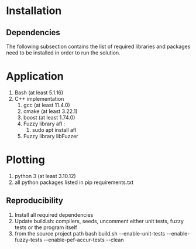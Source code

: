 # Installation
## Dependencies
The following subsection contains the list of required libraries and packages need to be installed in order to run the solution.
# Application
1. Bash (at least 5.1.16)
2. C++ implementation
    1. gcc (at least 11.4.0)
    2. cmake (at least 3.22.1)
    3. boost (at least 1.74.0)
    4. Fuzzy library afl :
        1. sudo apt install afl
    5. Fuzzy library libFuzzer

# Plotting
1. python 3 (at least 3.10.12)
2. all python packages listed in pip requirements.txt
## Reproducibility
1. Install all required dependencies
2. Update build.sh: compilers, seeds, uncomment either unit tests, fuzzy tests or the program itself
3. from the source project path bash build.sh  --enable-unit-tests --enable-fuzzy-tests --enable-pef-accur-tests --clean
